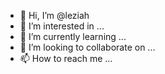 - 👋 Hi, I’m @leziah
- 👀 I’m interested in ...
- 🌱 I’m currently learning ...
- 💞️ I’m looking to collaborate on ...
- 📫 How to reach me ...

<!---
leziah/leziah is a ✨ special ✨ repository because its `README.md` (this file) appears on your GitHub profile.
You can click the Preview link to take a look at your changes.
--->

